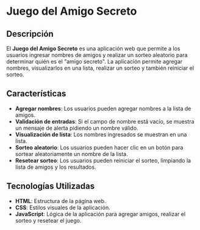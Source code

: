 # Juego del Amigo Secreto

## Descripción

El **Juego del Amigo Secreto** es una aplicación web que permite a los usuarios ingresar nombres de amigos y realizar un sorteo aleatorio para determinar quién es el "amigo secreto". La aplicación permite agregar nombres, visualizarlos en una lista, realizar un sorteo y también reiniciar el sorteo.

## Características

- **Agregar nombres**: Los usuarios pueden agregar nombres a la lista de amigos.
- **Validación de entradas**: Si el campo de nombre está vacío, se muestra un mensaje de alerta pidiendo un nombre válido.
- **Visualización de lista**: Los nombres ingresados se muestran en una lista.
- **Sorteo aleatorio**: Los usuarios pueden hacer clic en un botón para sortear aleatoriamente un nombre de la lista.
- **Resetear sorteo**: Los usuarios pueden reiniciar el sorteo, limpiando la lista de amigos y los resultados.

## Tecnologías Utilizadas

- **HTML**: Estructura de la página web.
- **CSS**: Estilos visuales de la aplicación.
- **JavaScript**: Lógica de la aplicación para agregar amigos, realizar el sorteo y resetear el juego.
